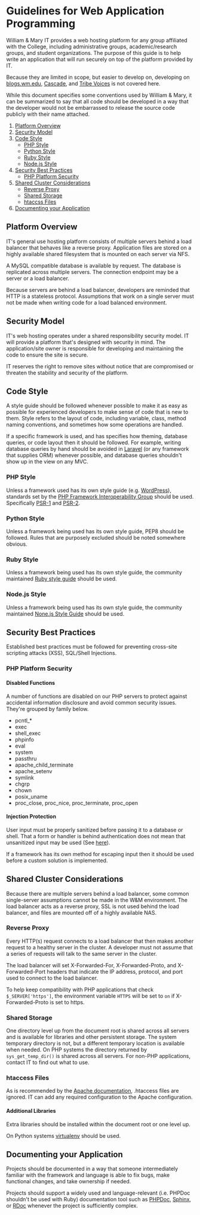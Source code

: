 Guidelines for Web Application Programming
==========================================

William & Mary IT provides a web hosting platform for any group affiliated with the College,
including administrative groups, academic/research groups, and student organizations.
The purpose of this guide is to help write an application that will run securely on top of the
platform provided by IT.

Because they are limited in scope, but easier to develop on, developing on
[blogs.wm.edu](http://blogs.wm.edu),
[Cascade](http://www.wm.edu/offices/webanddesign/web/cascade/index.php), and
[Tribe Voices](http://www.wm.edu/offices/webanddesign/web/tribevoices/index.php) is not
covered here.

While this document specifies some conventions used by William & Mary, it can be
summarized to say that all code should be developed in a way that the developer would not be
embarrassed to release the source code publicly with their name attached.

1. [Platform Overview](#platform-overview)
2. [Security Model](#security-model)
3. [Code Style](#code-style)
    - [PHP Style](#php-style)
    - [Python Style](#pyton-style)
    - [Ruby Style](#ruby-style)
    - [Node.js Style](#nodejs-style)
4. [Security Best Practices](#security-best-practices)
    - [PHP Platform Security](#php-platform-security)
6. [Shared Cluster Considerations](#shared-cluster-considerations)
    - [Reverse Proxy](#reverse-proxy)
    - [Shared Storage](#shared-storage)
    - [htaccss Files](#htaccess-files)
5. [Documenting your Application](#documenting-your-application)

## Platform Overview

IT's general use hosting platform consists of multiple servers behind a load balancer
that behaves like a reverse proxy. Application files are stored on a highly available
shared filesystem that is mounted on each server via NFS.

A MySQL compatible database is available by request. The database is replicated across
multiple servers. The connection endpoint may be a server or a load balancer.

Because servers are behind a load balancer, developers are reminded that HTTP is a
stateless protocol. Assumptions that work on a single server must not be made when
writing code for a load balanced environment.

## Security Model

IT's web hosting operates under a shared responsibility security model. IT will provide a
platform that's designed with security in mind. The application/site owner is responsible for
developing and maintaining the code to ensure the site is secure.

IT reserves the right to remove sites without notice that are compromised or threaten the
stability and security of the platform.

## Code Style

A style guide should be followed whenever possible to make it as easy as possible for
experienced developers to make sense of code that is new to them. Style refers to the layout
of code, including variable, class, method naming conventions, and sometimes how some
operations are handled.

If a specific framework is used, and has specifies how theming, database queries, or code
layout then it should be followed. For example, writing database queries by hand should
be avoided in [Laravel](https://laravel.com/docs/5.2/queries) (or any framework that
supplies ORM) whenever possible, and database queries shouldn't show up in the view
on any MVC.

### PHP Style

Unless a framework used has its own style guide (e.g.
[WordPress](https://make.wordpress.org/core/handbook/best-practices/coding-standards/php/)), standards
set by the [PHP Framework Interoperability Group](http://www.php-fig.org/) should be used. Specifically
[PSR-1](http://www.php-fig.org/psr/psr-1/) and [PSR-2](http://www.php-fig.org/psr/psr-1/).

### Python Style

Unless a framework being used has its own style guide, PEP8 should be followed. Rules
that are purposely excluded should be noted somewhere obvious.

### Ruby Style

Unless a framework being used has its own style guide, the community maintained
[Ruby style guide](https://github.com/bbatsov/ruby-style-guide) should be used.

### Node.js Style

Unless a framework being used has its own style guide, the community maintained
[None.js Style Guide](https://github.com/felixge/node-style-guide) should be used.


## Security Best Practices

Established best practices must be followed for preventing cross-site scripting attacks (XSS),
SQL/Shell Injections.

### PHP Platform Security

#### Disabled Functions

A number of functions are disabled on our PHP servers to protect against accidental information
disclosure and avoid common security issues. They're grouped by family below.

* pcntl_*
* exec
* shell_exec
* phpinfo
* eval
* system
* passthru
* apache_child_terminate
* apache_setenv
* symlink
* chgrp
* chown
* posix_uname
* proc_close, proc_nice, proc_terminate, proc_open

#### Injection Protection

User input must be properly sanitized before passing it to a database or shell. That
a form or handler is behind authentication does not mean that unsanitized input may be used
(See [here](https://xkcd.com/327/)).

If a framework has its own method for escaping input then it should be used before a
custom solution is implemented.

## Shared Cluster Considerations

Because there are multiple servers behind a load balancer, some common single-server
assumptions cannot be made in the W&M environment. The load balancer acts as a reverse
proxy, SSL is not used behind the load balancer, and files are mounted off of a highly available NAS.

### Reverse Proxy

Every HTTP(s) request connects to a load balancer that then makes another request to a
healthy server in the cluster. A developer must not assume that a series of requests
will talk to the same server in the cluster.

The load balancer will set X-Forwarded-For, X-Forwarded-Proto, and X-Forwarded-Port headers
that indicate the IP address, protocol, and port used to connect to the load balancer.

To help keep compatibility with PHP applications that check `$_SERVER['https']`, the
environment variable `HTTPS` will be set to `on` if X-Forwarded-Proto is set to https.

### Shared Storage

One directory level up from the document root is shared across all servers and is available
for libraries and other persistent storage. The system temporary
directory is not, but a different temporary location is available when needed. On PHP systems
the directory returned by `sys_get_temp_dir()` is shared across all servers. For non-PHP
applications, contact IT to find out what to use.

### htaccess Files

As is recommended by the
[Apache documentation](https://httpd.apache.org/docs/current/howto/htaccess.html#when),
.htaccess files are ignored. IT can add any required configuration to the Apache
configuration.

#### Additional Libraries

Extra libraries should be installed within the document root or one level up.

On Python systems [virtualenv](https://virtualenv.pypa.io/en/stable/) should be used.

## Documenting your Application

Projects should be documented in a way that someone intermediately familiar with the
framework and language is able to fix bugs, make functional changes, and take ownership
if needed.

Projects should support a widely used and language-relevant (i.e. PHPDoc shouldn't be used with Ruby)
documentation tool such as [PHPDoc](https://www.phpdoc.org/),
[Sphinx](http://www.sphinx-doc.org/en/stable/), or [RDoc](https://github.com/rdoc/rdoc) whenever
the project is sufficiently complex.
